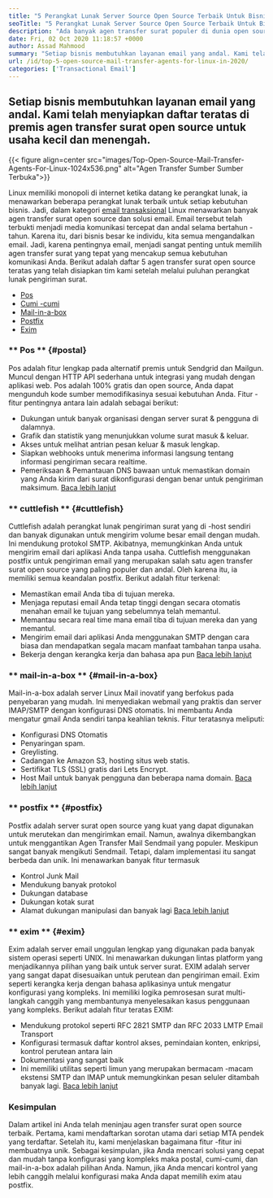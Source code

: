 ```yaml
---
title: "5 Perangkat Lunak Server Source Open Source Terbaik Untuk Bisnis di tahun 2020" 
seoTitle: "5 Perangkat Lunak Server Source Open Source Terbaik Untuk Bisnis di tahun 2020" 
description: "Ada banyak agen transfer surat populer di dunia open source untuk mengatur layanan email Anda sendiri seperti Gmail. Kami memiliki server 5 surat teratas yang terpilih." 
date: Fri, 02 Oct 2020 11:18:57 +0000
author: Assad Mahmood
summary: "Setiap bisnis membutuhkan layanan email yang andal. Kami telah menyiapkan daftar teratas di premis agen transfer surat open source untuk usaha kecil dan menengah." 
url: /id/top-5-open-source-mail-transfer-agents-for-linux-in-2020/
categories: ['Transactional Email']
---
```


## Setiap bisnis membutuhkan layanan email yang andal. Kami telah menyiapkan daftar teratas di premis agen transfer surat open source untuk usaha kecil dan menengah.

{{< figure align=center src="images/Top-Open-Source-Mail-Transfer-Agents-For-Linux-1024x536.png" alt="Agen Transfer Sumber Sumber Terbuka">}}

Linux memiliki monopoli di internet ketika datang ke perangkat lunak, ia menawarkan beberapa perangkat lunak terbaik untuk setiap kebutuhan bisnis. Jadi, dalam kategori [email transaksional][1] Linux menawarkan banyak agen transfer surat open source dan solusi email.
Email tersebut telah terbukti menjadi media komunikasi tercepat dan andal selama bertahun -tahun. Karena itu, dari bisnis besar ke individu, kita semua mengandalkan email. Jadi, karena pentingnya email, menjadi sangat penting untuk memilih agen transfer surat yang tepat yang mencakup semua kebutuhan komunikasi Anda.
Berikut adalah daftar 5 agen transfer surat open source teratas yang telah disiapkan tim kami setelah melalui puluhan perangkat lunak pengiriman surat.
  * [Pos][2]
  * [Cumi -cumi][3]
  * [Mail-in-a-box][4]
  * [Postfix][5]
  * [Exim][6]

### ** Pos ** {#postal}
Pos adalah fitur lengkap pada alternatif premis untuk Sendgrid dan Mailgun. Muncul dengan HTTP API sederhana untuk integrasi yang mudah dengan aplikasi web. Pos adalah 100% gratis dan open source, Anda dapat mengunduh kode sumber memodifikasinya sesuai kebutuhan Anda.
Fitur -fitur pentingnya antara lain adalah sebagai berikut:
  * Dukungan untuk banyak organisasi dengan server surat & pengguna di dalamnya.
  * Grafik dan statistik yang menunjukkan volume surat masuk & keluar.
  * Akses untuk melihat antrian pesan keluar & masuk lengkap.
  * Siapkan webhooks untuk menerima informasi langsung tentang informasi pengiriman secara realtime.
  * Pemeriksaan & Pemantauan DNS bawaan untuk memastikan domain yang Anda kirim dari surat dikonfigurasi dengan benar untuk pengiriman maksimum.
    [Baca lebih lanjut][7]

### ** cuttlefish ** {#cuttlefish}
Cuttlefish adalah perangkat lunak pengiriman surat yang di -host sendiri dan banyak digunakan untuk mengirim volume besar email dengan mudah. Ini mendukung protokol SMTP. Akibatnya, memungkinkan Anda untuk mengirim email dari aplikasi Anda tanpa usaha. Cuttlefish menggunakan postfix untuk pengiriman email yang merupakan salah satu agen transfer surat open source yang paling populer dan andal. Oleh karena itu, ia memiliki semua keandalan postfix.
Berikut adalah fitur terkenal:
  * Memastikan email Anda tiba di tujuan mereka.
  * Menjaga reputasi email Anda tetap tinggi dengan secara otomatis menahan email ke tujuan yang sebelumnya telah memantul.
  * Memantau secara real time mana email tiba di tujuan mereka dan yang memantul.
  * Mengirim email dari aplikasi Anda menggunakan SMTP dengan cara biasa dan mendapatkan segala macam manfaat tambahan tanpa usaha.
  * Bekerja dengan kerangka kerja dan bahasa apa pun
    [Baca lebih lanjut][8]

### ** mail-in-a-box ** {#mail-in-a-box}
Mail-in-a-box adalah server Linux Mail inovatif yang berfokus pada penyebaran yang mudah. Ini menyediakan webmail yang praktis dan server IMAP/SMTP dengan konfigurasi DNS otomatis. Ini membantu Anda mengatur gmail Anda sendiri tanpa keahlian teknis. Fitur teratasnya meliputi:
  * Konfigurasi DNS Otomatis
  * Penyaringan spam.
  * Greylisting.
  * Cadangan ke Amazon S3, hosting situs web statis.
  * Sertifikat TLS (SSL) gratis dari Lets Encrypt.
  * Host Mail untuk banyak pengguna dan beberapa nama domain.
    [Baca lebih lanjut][9]

### ** postfix ** {#postfix}
Postfix adalah server surat open source yang kuat yang dapat digunakan untuk merutekan dan mengirimkan email. Namun, awalnya dikembangkan untuk menggantikan Agen Transfer Mail Sendmail yang populer. Meskipun sangat banyak mengikuti Sendmail. Tetapi, dalam implementasi itu sangat berbeda dan unik. Ini menawarkan banyak fitur termasuk
  * Kontrol Junk Mail
  * Mendukung banyak protokol
  * Dukungan database
  * Dukungan kotak surat
  * Alamat dukungan manipulasi dan banyak lagi
    [Baca lebih lanjut][10]

### ** exim ** {#exim}
Exim adalah server email unggulan lengkap yang digunakan pada banyak sistem operasi seperti UNIX. Ini menawarkan dukungan lintas platform yang menjadikannya pilihan yang baik untuk server surat. EXIM adalah server yang sangat dapat disesuaikan untuk perutean dan pengiriman email. Exim seperti kerangka kerja dengan bahasa aplikasinya untuk mengatur konfigurasi yang kompleks. Ini memiliki logika pemrosesan surat multi-langkah canggih yang membantunya menyelesaikan kasus penggunaan yang kompleks. Berikut adalah fitur teratas EXIM:
  * Mendukung protokol seperti RFC 2821 SMTP dan RFC 2033 LMTP Email Transport
  * Konfigurasi termasuk daftar kontrol akses, pemindaian konten, enkripsi, kontrol perutean antara lain
  * Dokumentasi yang sangat baik
  * Ini memiliki utilitas seperti limun yang merupakan bermacam -macam ekstensi SMTP dan IMAP untuk memungkinkan pesan seluler ditambah banyak lagi.
    [Baca lebih lanjut][11]

### Kesimpulan
Dalam artikel ini Anda telah meninjau agen transfer surat open source terbaik. Pertama, kami mendaftarkan sorotan utama dari setiap MTA pendek yang terdaftar. Setelah itu, kami menjelaskan bagaimana fitur -fitur ini membuatnya unik. Sebagai kesimpulan, jika Anda mencari solusi yang cepat dan mudah tanpa konfigurasi yang kompleks maka postal, cumi-cumi, dan mail-in-a-box adalah pilihan Anda. Namun, jika Anda mencari kontrol yang lebih canggih melalui konfigurasi maka Anda dapat memilih exim atau postfix.

  
[1]: https://products.containerize.com/transactional-email
[2]: #postal
[3]: #cuttlefish
[4]: #mail-in-a-box
[5]: #postfix
[6]: #exim
[7]: https://products.containerize.com/transactional-email/postal
[8]: https://products.containerize.com/transactional-email/cuttlefish
[9]: https://products.containerize.com/transactional-email/mail-in-a-box
[10]: https://products.containerize.com/transactional-email/postfix
[11]: https://products.containerize.com/transactional-email/exim
